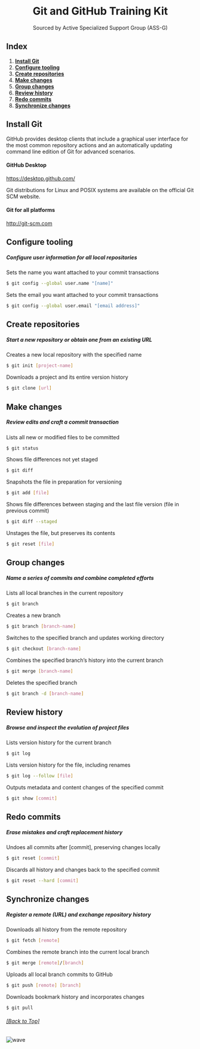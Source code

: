 <h1 align="center">
  <br>
  Git and GitHub Training Kit
  <br>
</h1>

<p align="center">
  Sourced by Active Specialized Support Group (ASS-G)
</p>

## Index
  1. [**Install Git**](#install-git)
  2. [**Configure tooling**](#configure-tooling)
  3. [**Create repositories**](#create-repositories)
  4. [**Make changes**](#make-changes)
  5. [**Group changes**](#group-changes)
  6. [**Review history**](#review-history)
  7. [**Redo commits**](#redo-commits)
  8. [**Synchronize changes**](#synchronize-changes)
  
  
## Install Git
GitHub provides desktop clients that include a graphical user interface for the most common repository actions and an automatically updating command line edition of Git for advanced scenarios.

#### GitHub Desktop
https://desktop.github.com/

Git distributions for Linux and POSIX systems are available on the official Git SCM website.

#### Git for all platforms
http://git-scm.com


## Configure tooling
##### Configure user information for all local repositories

Sets the name you want attached to your commit transactions
```bash
$ git config --global user.name "[name]"
```

Sets the email you want attached to your commit transactions
```bash
$ git config --global user.email "[email address]"
```

## Create repositories
##### Start a new repository or obtain one from an existing URL

Creates a new local repository with the specified name
```bash
$ git init [project-name]
```

Downloads a project and its entire version history
```bash
$ git clone [url]
```


## Make changes
##### Review edits and craft a commit transaction

Lists all new or modified files to be committed
```bash
$ git status
```

Shows file differences not yet staged
```bash
$ git diff
```

Snapshots the file in preparation for versioning
```bash
$ git add [file]
```

Shows file differences between staging and the last file version (file in previous commit)
```bash
$ git diff --staged
```

Unstages the file, but preserves its contents
```bash
$ git reset [file]
```


## Group changes
##### Name a series of commits and combine completed efforts

Lists all local branches in the current repository
```bash
$ git branch
```

Creates a new branch
```bash
$ git branch [branch-name]
```

Switches to the specified branch and updates working directory
```bash
$ git checkout [branch-name]
```

Combines the specified branch’s history into the current branch
```bash
$ git merge [branch-name]
```

Deletes the specified branch
```bash
$ git branch -d [branch-name]
```


## Review history
##### Browse and inspect the evolution of project files

Lists version history for the current branch
```bash
$ git log
```

Lists version history for the file, including renames
```bash
$ git log --follow [file]
```

Outputs metadata and content changes of the specified commit
```bash
$ git show [commit]
```


## Redo commits
##### Erase mistakes and craft replacement history

Undoes all commits after [commit], preserving changes locally
```bash
$ git reset [commit]
```

Discards all history and changes back to the specified commit
```bash
$ git reset --hard [commit]
```


## Synchronize changes
##### Register a remote (URL) and exchange repository history

Downloads all history from the remote repository
```bash
$ git fetch [remote]
```

Combines the remote branch into the current local branch
```bash
$ git merge [remote]/[branch]
```

Uploads all local branch commits to GitHub
```bash
$ git push [remote] [branch]
```

Downloads bookmark history and incorporates changes
```bash
$ git pull
```



###### [[Back to Top]](#----git-and-github-training-kit--)

![wave](http://cdn.thekrishna.in/img/common/border.png)
